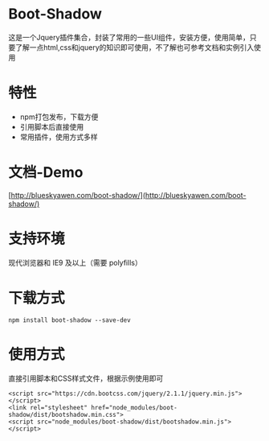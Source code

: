 # Boot-Shadow

这是一个Jquery插件集合，封装了常用的一些UI组件，安装方便，使用简单，只要了解一点html,css和jquery的知识即可使用，不了解也可参考文档和实例引入使用

# 特性

- npm打包发布，下载方便
- 引用脚本后直接使用
- 常用插件，使用方式多样

# 文档-Demo

[http://blueskyawen.com/boot-shadow/](http://blueskyawen.com/boot-shadow/)

# 支持环境

现代浏览器和 IE9 及以上（需要 polyfills）

# 下载方式

    npm install boot-shadow --save-dev
  

# 使用方式

直接引用脚本和CSS样式文件，根据示例使用即可

    <script src="https://cdn.bootcss.com/jquery/2.1.1/jquery.min.js"></script>
    <link rel="stylesheet" href="node_modules/boot-shadow/dist/bootshadow.min.css">
    <script src="node_modules/boot-shadow/dist/bootshadow.min.js"></script>

